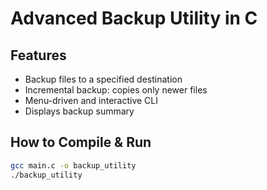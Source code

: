 # Advanced Backup Utility in C

## Features
- Backup files to a specified destination
- Incremental backup: copies only newer files
- Menu-driven and interactive CLI
- Displays backup summary

## How to Compile & Run
```bash
gcc main.c -o backup_utility
./backup_utility
